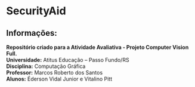 # SecurityAid

## Informações:
**Repositório criado para a Atividade Avaliativa - Projeto Computer Vision Full.**  
**Universidade:** Atitus Educação – Passo Fundo/RS  
**Disciplina:** Computação Gráfica  
**Professor:** Marcos Roberto dos Santos  
**Alunos:** Éderson Vidal Junior e Vitalino Pitt  

